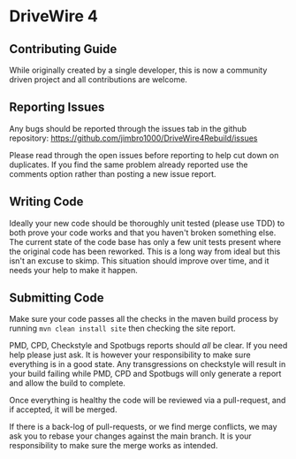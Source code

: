 # DriveWire 4 #

## Contributing Guide ##

While originally created by a single developer, this is now a community
driven project and all contributions are welcome.

## Reporting Issues ##

Any bugs should be reported through the issues tab in the github repository:
https://github.com/jimbro1000/DriveWire4Rebuild/issues

Please read through the open issues before reporting to help cut down on
duplicates. If you find the same problem already reported use the comments
option rather than posting a new issue report.

## Writing Code ##

Ideally your new code should be thoroughly unit tested (please use TDD)
to both prove your code works and that you haven't broken something else.
The current state of the code base has only a few unit tests present
where the original code has been reworked. This is a long way from ideal
but this isn't an excuse to skimp. This situation should improve over
time, and it needs your help to make it happen.

## Submitting Code ##

Make sure your code passes all the checks in the maven build process by
running `mvn clean install site` then checking the site report.

PMD, CPD, Checkstyle and Spotbugs reports should _all_ be clear. If you
need help please just ask. It is however your responsibility to make sure
everything is in a good state. Any transgressions on checkstyle will
result in your build failing while PMD, CPD and Spotbugs will only
generate a report and allow the build to complete.

Once everything is healthy the code will be reviewed via a pull-request,
and if accepted, it will be merged.

If there is a back-log of pull-requests, or we find merge conflicts, we
may ask you to rebase your changes against the main branch. It is your
responsibility to make sure the merge works as intended.
